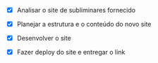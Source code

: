 - [x] Analisar o site de subliminares fornecido
- [x] Planejar a estrutura e o conteúdo do novo site
- [x] Desenvolver o site
- [x] Fazer deploy do site e entregar o link


